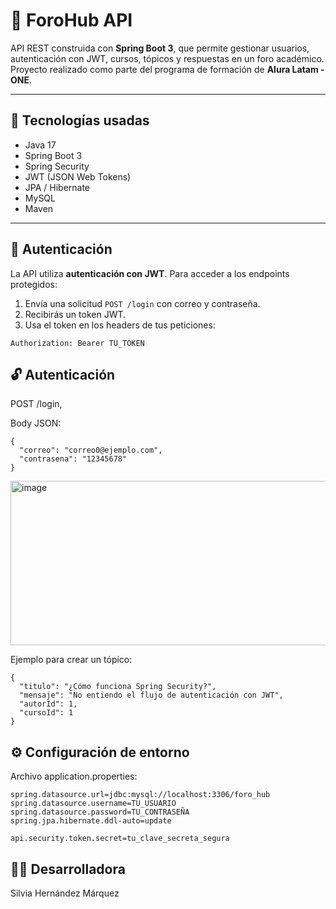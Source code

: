 # 🧠 ForoHub API

API REST construida con **Spring Boot 3**, que permite gestionar usuarios, autenticación con JWT, cursos, tópicos y respuestas en un foro académico. Proyecto realizado como parte del programa de formación de **Alura Latam - ONE**.

---

## 🚀 Tecnologías usadas

- Java 17  
- Spring Boot 3  
- Spring Security  
- JWT (JSON Web Tokens)  
- JPA / Hibernate  
- MySQL  
- Maven  

---

## 🔐 Autenticación

La API utiliza **autenticación con JWT**. Para acceder a los endpoints protegidos:

1. Envía una solicitud `POST /login` con correo y contraseña.
2. Recibirás un token JWT.
3. Usa el token en los headers de tus peticiones:

```http
Authorization: Bearer TU_TOKEN
```
## 🔓 Autenticación

POST /login,

Body JSON:
```http
{
  "correo": "correo0@ejemplo.com",
  "contrasena": "12345678"
}
```
<img width="696" height="263" alt="image" src="https://github.com/user-attachments/assets/2af1da60-bb85-4d69-9fc5-71b1d46d4505" />


Ejemplo para crear un tópico:
```http
{
  "titulo": "¿Cómo funciona Spring Security?",
  "mensaje": "No entiendo el flujo de autenticación con JWT",
  "autorId": 1,
  "cursoId": 1
}

```
## ⚙️ Configuración de entorno
Archivo application.properties:
```http
spring.datasource.url=jdbc:mysql://localhost:3306/foro_hub
spring.datasource.username=TU_USUARIO
spring.datasource.password=TU_CONTRASEÑA
spring.jpa.hibernate.ddl-auto=update

api.security.token.secret=tu_clave_secreta_segura

```

## 🧑‍💻 Desarrolladora
Silvia Hernández Márquez

